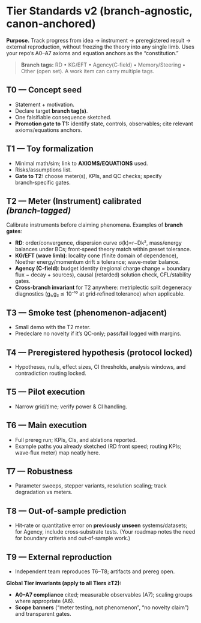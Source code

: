 # Tier Standards v2 (branch‑agnostic, canon‑anchored)

**Purpose.** Track progress from idea → instrument → preregistered result → external reproduction, without freezing the theory into any single limb. Uses your repo’s A0–A7 axioms and equation anchors as the “constitution.”

> **Branch tags:** RD • KG/EFT • Agency(C‑field) • Memory/Steering • Other (open set). A work item can carry multiple tags.

## T0 — Concept seed

* Statement + motivation.
* Declare target **branch tag(s)**.
* One falsifiable consequence sketched.
* **Promotion gate to T1:** identify state, controls, observables; cite relevant axioms/equations anchors.

## T1 — Toy formalization

* Minimal math/sim; link to **AXIOMS/EQUATIONS** used.
* Risks/assumptions list.
* **Gate to T2:** choose meter(s), KPIs, and QC checks; specify branch‑specific gates.

## T2 — **Meter (Instrument) calibrated** *(branch‑tagged)*

Calibrate instruments before claiming phenomena. Examples of **branch gates**:

* **RD**: order/convergence, dispersion curve σ(k)=r−Dk², mass/energy balances under BCs; front‑speed theory match within preset tolerance.
* **KG/EFT (wave limb)**: locality cone (finite domain of dependence), Noether energy/momentum drift ≤ tolerance; wave‑meter balance.
* **Agency (C‑field)**: budget identity (regional charge change = boundary flux − decay + sources), causal (retarded) solution check, CFL/stability gates.
* **Cross‑branch invariant** for T2 anywhere: metriplectic split degeneracy diagnostics (g₁,g₂ ≲ 10⁻¹⁰ at grid‑refined tolerance) when applicable.

## T3 — Smoke test (phenomenon‑adjacent)

* Small demo with the T2 meter.
* Predeclare no novelty if it’s QC‑only; pass/fail logged with margins.

## T4 — **Preregistered** hypothesis (protocol locked)

* Hypotheses, nulls, effect sizes, CI thresholds, analysis windows, and contradiction routing locked.

## T5 — Pilot execution

* Narrow grid/time; verify power & CI handling.

## T6 — Main execution

* Full prereg run; KPIs, CIs, and ablations reported.
* Example paths you already sketched (RD front speed; routing KPIs; wave‑flux meter) map neatly here.

## T7 — Robustness

* Parameter sweeps, stepper variants, resolution scaling; track degradation vs meters.

## T8 — Out‑of‑sample prediction

* Hit‑rate or quantitative error on **previously unseen** systems/datasets; for Agency, include cross‑substrate tests. (Your roadmap notes the need for boundary criteria and out‑of‑sample work.)

## T9 — External reproduction

* Independent team reproduces T6–T8; artifacts and prereg open.

**Global Tier invariants (apply to all Tiers ≥T2):**

* **A0–A7 compliance** cited; measurable observables (A7); scaling groups where appropriate (A6).
* **Scope banners** (“meter testing, not phenomenon”, “no novelty claim”) and transparent gates.
